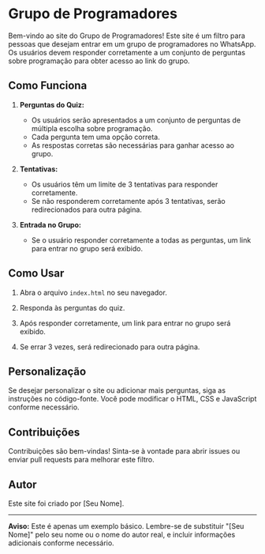 # Grupo de Programadores

Bem-vindo ao site do Grupo de Programadores! Este site é um filtro para pessoas que desejam entrar em um grupo de programadores no WhatsApp. Os usuários devem responder corretamente a um conjunto de perguntas sobre programação para obter acesso ao link do grupo.

## Como Funciona

1. **Perguntas do Quiz:**
   - Os usuários serão apresentados a um conjunto de perguntas de múltipla escolha sobre programação.
   - Cada pergunta tem uma opção correta.
   - As respostas corretas são necessárias para ganhar acesso ao grupo.

2. **Tentativas:**
   - Os usuários têm um limite de 3 tentativas para responder corretamente.
   - Se não responderem corretamente após 3 tentativas, serão redirecionados para outra página.

3. **Entrada no Grupo:**
   - Se o usuário responder corretamente a todas as perguntas, um link para entrar no grupo será exibido.

## Como Usar

1. Abra o arquivo `index.html` no seu navegador.

2. Responda às perguntas do quiz.

3. Após responder corretamente, um link para entrar no grupo será exibido.

4. Se errar 3 vezes, será redirecionado para outra página.

## Personalização

Se desejar personalizar o site ou adicionar mais perguntas, siga as instruções no código-fonte. Você pode modificar o HTML, CSS e JavaScript conforme necessário.

## Contribuições

Contribuições são bem-vindas! Sinta-se à vontade para abrir issues ou enviar pull requests para melhorar este filtro.

## Autor

Este site foi criado por [Seu Nome].

---

**Aviso:** Este é apenas um exemplo básico. Lembre-se de substituir "[Seu Nome]" pelo seu nome ou o nome do autor real, e incluir informações adicionais conforme necessário.
